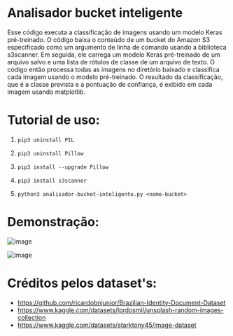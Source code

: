 # Analisador bucket inteligente
Esse código executa a classificação de imagens usando um modelo Keras pré-treinado. O código baixa o conteúdo de um bucket do Amazon S3 especificado como um argumento de linha de comando usando a biblioteca s3scanner. Em seguida, ele carrega um modelo Keras pré-treinado de um arquivo salvo e uma lista de rótulos de classe de um arquivo de texto. O código então processa todas as imagens no diretório baixado e classifica cada imagem usando o modelo pré-treinado. O resultado da classificação, que é a classe prevista e a pontuação de confiança, é exibido em cada imagem usando matplotlib.

# Tutorial de uso:

1) `pip3 uninstall PIL`

2) `pip3 uninstall Pillow`

3) `pip3 install --upgrade Pillow`

4) `pip3 install s3scanner`

5) `python3 analisador-bucket-inteligente.py <nome-bucket>`

# Demonstração:

![image](https://user-images.githubusercontent.com/48680041/235518181-678ddfb2-8573-40c7-8532-1d127c7d4a41.png)

![image](https://user-images.githubusercontent.com/48680041/235518070-ddb2daff-d2d4-4e2e-b7af-a303b7fe0e22.png)

# Créditos pelos dataset's:

* https://github.com/ricardobnjunior/Brazilian-Identity-Document-Dataset
* https://www.kaggle.com/datasets/lprdosmil/unsplash-random-images-collection
* https://www.kaggle.com/datasets/starktony45/image-dataset

